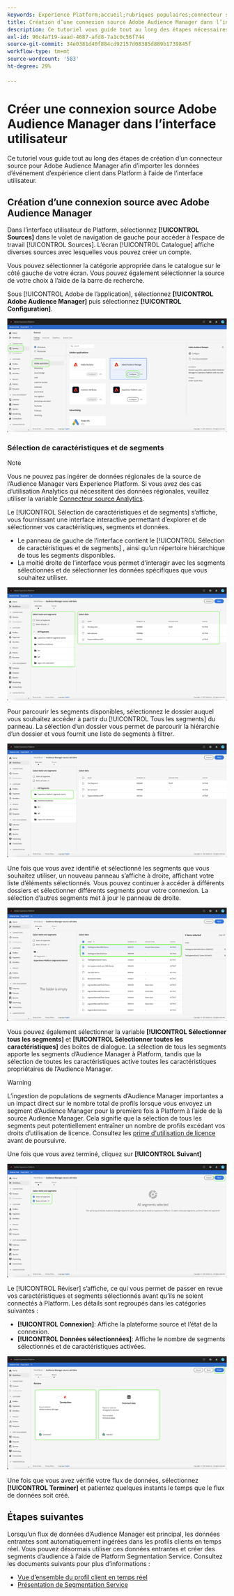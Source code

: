 ```yaml
---
keywords: Experience Platform;accueil;rubriques populaires;connecteur source Audience Manager;Audience Manager;connecteur audience manager
title: Création d’une connexion source Adobe Audience Manager dans l’interface utilisateur
description: Ce tutoriel vous guide tout au long des étapes nécessaires à la création d’une connexion source pour Adobe Audience Manager afin d’importer les données d’événement d’expérience client dans Platform à l’aide de l’interface utilisateur.
exl-id: 90c4a719-aaad-4687-afd8-7a1c0c56f744
source-git-commit: 34e0381d40f884cd92157d08385d889b1739845f
workflow-type: tm+mt
source-wordcount: '583'
ht-degree: 29%

---
```


# Créer une connexion source Adobe Audience Manager dans l’interface utilisateur

Ce tutoriel vous guide tout au long des étapes de création d’un connecteur source pour Adobe Audience Manager afin d’importer les données d’événement d’expérience client dans Platform à l’aide de l’interface utilisateur.

## Création d’une connexion source avec Adobe Audience Manager

Dans l’interface utilisateur de Platform, sélectionnez **[!UICONTROL Sources]** dans le volet de navigation de gauche pour accéder à l’espace de travail [!UICONTROL Sources]. L’écran [!UICONTROL Catalogue] affiche diverses sources avec lesquelles vous pouvez créer un compte.

Vous pouvez sélectionner la catégorie appropriée dans le catalogue sur le côté gauche de votre écran. Vous pouvez également sélectionner la source de votre choix à l’aide de la barre de recherche.

Sous [!UICONTROL Adobe de l’application], sélectionnez **[!UICONTROL Adobe Audience Manager]** puis sélectionnez **[!UICONTROL Configuration]**.

![catalogue](../../../../images/tutorials/create/aam/catalog.png)

### Sélection de caractéristiques et de segments

>[!NOTE]
>
>Vous ne pouvez pas ingérer de données régionales de la source de l’Audience Manager vers Experience Platform. Si vous avez des cas d’utilisation Analytics qui nécessitent des données régionales, veuillez utiliser la variable [Connecteur source Analytics](../adobe-applications/analytics.md).

Le [!UICONTROL Sélection de caractéristiques et de segments] s’affiche, vous fournissant une interface interactive permettant d’explorer et de sélectionner vos caractéristiques, segments et données.

* Le panneau de gauche de l’interface contient le [!UICONTROL Sélection de caractéristiques et de segments] , ainsi qu’un répertoire hiérarchique de tous les segments disponibles.
* La moitié droite de l’interface vous permet d’interagir avec les segments sélectionnés et de sélectionner les données spécifiques que vous souhaitez utiliser.

![add-data](../../../../images/tutorials/create/aam/add-data.png)

Pour parcourir les segments disponibles, sélectionnez le dossier auquel vous souhaitez accéder à partir du [!UICONTROL Tous les segments] du panneau. La sélection d’un dossier vous permet de parcourir la hiérarchie d’un dossier et vous fournit une liste de segments à filtrer.

![segment-folder](../../../../images/tutorials/create/aam/segment-folder.png)

Une fois que vous avez identifié et sélectionné les segments que vous souhaitez utiliser, un nouveau panneau s’affiche à droite, affichant votre liste d’éléments sélectionnés. Vous pouvez continuer à accéder à différents dossiers et sélectionner différents segments pour votre connexion. La sélection d’autres segments met à jour le panneau de droite.

![select-data](../../../../images/tutorials/create/aam/select-data.png)

Vous pouvez également sélectionner la variable **[!UICONTROL Sélectionner tous les segments]** et **[!UICONTROL Sélectionner toutes les caractéristiques]** des boîtes de dialogue. La sélection de tous les segments apporte les segments d’Audience Manager à Platform, tandis que la sélection de toutes les caractéristiques active toutes les caractéristiques propriétaires de l’Audience Manager.

>[!WARNING]
>
>L’ingestion de populations de segments d’Audience Manager importantes a un impact direct sur le nombre total de profils lorsque vous envoyez un segment d’Audience Manager pour la première fois à Platform à l’aide de la source Audience Manager. Cela signifie que la sélection de tous les segments peut potentiellement entraîner un nombre de profils excédant vos droits d’utilisation de licence. Consultez les [prime d&#39;utilisation de licence](../../../../../dashboards/guides/license-usage.md) avant de poursuivre.

Une fois que vous avez terminé, cliquez sur **[!UICONTROL Suivant]**

![tous les segments](../../../../images/tutorials/create/aam/all-segments.png)

Le [!UICONTROL Réviser] s’affiche, ce qui vous permet de passer en revue vos caractéristiques et segments sélectionnés avant qu’ils ne soient connectés à Platform. Les détails sont regroupés dans les catégories suivantes :

* **[!UICONTROL Connexion]**: Affiche la plateforme source et l’état de la connexion.
* **[!UICONTROL Données sélectionnées]**: Affiche le nombre de segments sélectionnés et de caractéristiques activées.

![review](../../../../images/tutorials/create/aam/review.png)

Une fois que vous avez vérifié votre flux de données, sélectionnez **[!UICONTROL Terminer]** et patientez quelques instants le temps que le flux de données soit créé.

## Étapes suivantes

Lorsqu’un flux de données d’Audience Manager est principal, les données entrantes sont automatiquement ingérées dans les profils clients en temps réel. Vous pouvez désormais utiliser ces données entrantes et créer des segments d’audience à l’aide de Platform Segmentation Service. Consultez les documents suivants pour plus d’informations :

* [Vue d’ensemble du profil client en temps réel](../../../../../profile/home.md)
* [Présentation de Segmentation Service](../../../../../segmentation/home.md)
